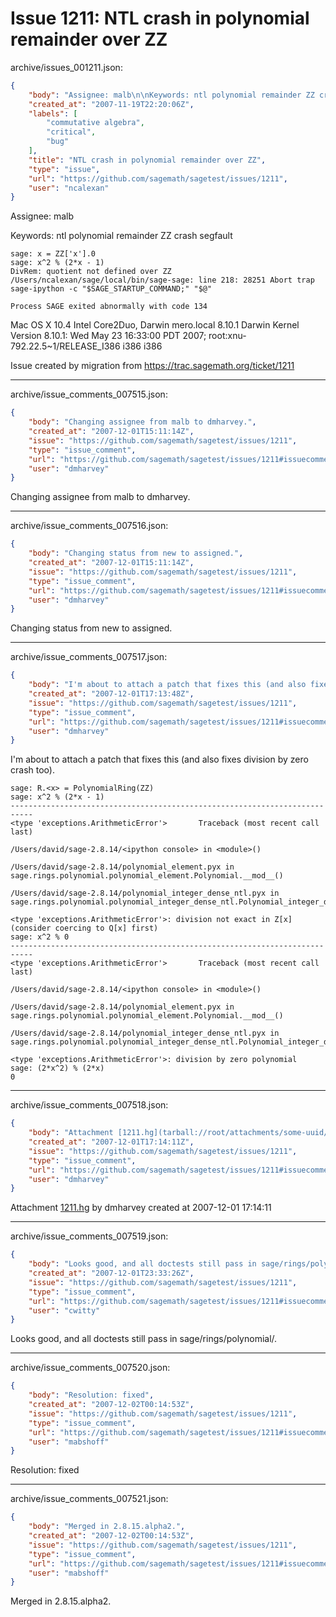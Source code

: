 # Issue 1211: NTL crash in polynomial remainder over ZZ

archive/issues_001211.json:
```json
{
    "body": "Assignee: malb\n\nKeywords: ntl polynomial remainder ZZ crash segfault\n\n\n```\nsage: x = ZZ['x'].0\nsage: x^2 % (2*x - 1)\nDivRem: quotient not defined over ZZ\n/Users/ncalexan/sage/local/bin/sage-sage: line 218: 28251 Abort trap              sage-ipython -c \"$SAGE_STARTUP_COMMAND;\" \"$@\"\n\nProcess SAGE exited abnormally with code 134\n```\n\n\nMac OS X 10.4 Intel Core2Duo, Darwin mero.local 8.10.1 Darwin Kernel Version 8.10.1: Wed May 23 16:33:00 PDT 2007; root:xnu-792.22.5~1/RELEASE_I386 i386 i386\n\nIssue created by migration from https://trac.sagemath.org/ticket/1211\n\n",
    "created_at": "2007-11-19T22:20:06Z",
    "labels": [
        "commutative algebra",
        "critical",
        "bug"
    ],
    "title": "NTL crash in polynomial remainder over ZZ",
    "type": "issue",
    "url": "https://github.com/sagemath/sagetest/issues/1211",
    "user": "ncalexan"
}
```
Assignee: malb

Keywords: ntl polynomial remainder ZZ crash segfault


```
sage: x = ZZ['x'].0
sage: x^2 % (2*x - 1)
DivRem: quotient not defined over ZZ
/Users/ncalexan/sage/local/bin/sage-sage: line 218: 28251 Abort trap              sage-ipython -c "$SAGE_STARTUP_COMMAND;" "$@"

Process SAGE exited abnormally with code 134
```


Mac OS X 10.4 Intel Core2Duo, Darwin mero.local 8.10.1 Darwin Kernel Version 8.10.1: Wed May 23 16:33:00 PDT 2007; root:xnu-792.22.5~1/RELEASE_I386 i386 i386

Issue created by migration from https://trac.sagemath.org/ticket/1211





---

archive/issue_comments_007515.json:
```json
{
    "body": "Changing assignee from malb to dmharvey.",
    "created_at": "2007-12-01T15:11:14Z",
    "issue": "https://github.com/sagemath/sagetest/issues/1211",
    "type": "issue_comment",
    "url": "https://github.com/sagemath/sagetest/issues/1211#issuecomment-7515",
    "user": "dmharvey"
}
```

Changing assignee from malb to dmharvey.



---

archive/issue_comments_007516.json:
```json
{
    "body": "Changing status from new to assigned.",
    "created_at": "2007-12-01T15:11:14Z",
    "issue": "https://github.com/sagemath/sagetest/issues/1211",
    "type": "issue_comment",
    "url": "https://github.com/sagemath/sagetest/issues/1211#issuecomment-7516",
    "user": "dmharvey"
}
```

Changing status from new to assigned.



---

archive/issue_comments_007517.json:
```json
{
    "body": "I'm about to attach a patch that fixes this (and also fixes division by zero crash too).\n\n\n```\nsage: R.<x> = PolynomialRing(ZZ)\nsage: x^2 % (2*x - 1)\n---------------------------------------------------------------------------\n<type 'exceptions.ArithmeticError'>       Traceback (most recent call last)\n\n/Users/david/sage-2.8.14/<ipython console> in <module>()\n\n/Users/david/sage-2.8.14/polynomial_element.pyx in sage.rings.polynomial.polynomial_element.Polynomial.__mod__()\n\n/Users/david/sage-2.8.14/polynomial_integer_dense_ntl.pyx in sage.rings.polynomial.polynomial_integer_dense_ntl.Polynomial_integer_dense_ntl.quo_rem()\n\n<type 'exceptions.ArithmeticError'>: division not exact in Z[x] (consider coercing to Q[x] first)\nsage: x^2 % 0\n---------------------------------------------------------------------------\n<type 'exceptions.ArithmeticError'>       Traceback (most recent call last)\n\n/Users/david/sage-2.8.14/<ipython console> in <module>()\n\n/Users/david/sage-2.8.14/polynomial_element.pyx in sage.rings.polynomial.polynomial_element.Polynomial.__mod__()\n\n/Users/david/sage-2.8.14/polynomial_integer_dense_ntl.pyx in sage.rings.polynomial.polynomial_integer_dense_ntl.Polynomial_integer_dense_ntl.quo_rem()\n\n<type 'exceptions.ArithmeticError'>: division by zero polynomial\nsage: (2*x^2) % (2*x)\n0\n```\n",
    "created_at": "2007-12-01T17:13:48Z",
    "issue": "https://github.com/sagemath/sagetest/issues/1211",
    "type": "issue_comment",
    "url": "https://github.com/sagemath/sagetest/issues/1211#issuecomment-7517",
    "user": "dmharvey"
}
```

I'm about to attach a patch that fixes this (and also fixes division by zero crash too).


```
sage: R.<x> = PolynomialRing(ZZ)
sage: x^2 % (2*x - 1)
---------------------------------------------------------------------------
<type 'exceptions.ArithmeticError'>       Traceback (most recent call last)

/Users/david/sage-2.8.14/<ipython console> in <module>()

/Users/david/sage-2.8.14/polynomial_element.pyx in sage.rings.polynomial.polynomial_element.Polynomial.__mod__()

/Users/david/sage-2.8.14/polynomial_integer_dense_ntl.pyx in sage.rings.polynomial.polynomial_integer_dense_ntl.Polynomial_integer_dense_ntl.quo_rem()

<type 'exceptions.ArithmeticError'>: division not exact in Z[x] (consider coercing to Q[x] first)
sage: x^2 % 0
---------------------------------------------------------------------------
<type 'exceptions.ArithmeticError'>       Traceback (most recent call last)

/Users/david/sage-2.8.14/<ipython console> in <module>()

/Users/david/sage-2.8.14/polynomial_element.pyx in sage.rings.polynomial.polynomial_element.Polynomial.__mod__()

/Users/david/sage-2.8.14/polynomial_integer_dense_ntl.pyx in sage.rings.polynomial.polynomial_integer_dense_ntl.Polynomial_integer_dense_ntl.quo_rem()

<type 'exceptions.ArithmeticError'>: division by zero polynomial
sage: (2*x^2) % (2*x)
0
```




---

archive/issue_comments_007518.json:
```json
{
    "body": "Attachment [1211.hg](tarball://root/attachments/some-uuid/ticket1211/1211.hg) by dmharvey created at 2007-12-01 17:14:11",
    "created_at": "2007-12-01T17:14:11Z",
    "issue": "https://github.com/sagemath/sagetest/issues/1211",
    "type": "issue_comment",
    "url": "https://github.com/sagemath/sagetest/issues/1211#issuecomment-7518",
    "user": "dmharvey"
}
```

Attachment [1211.hg](tarball://root/attachments/some-uuid/ticket1211/1211.hg) by dmharvey created at 2007-12-01 17:14:11



---

archive/issue_comments_007519.json:
```json
{
    "body": "Looks good, and all doctests still pass in sage/rings/polynomial/.",
    "created_at": "2007-12-01T23:33:26Z",
    "issue": "https://github.com/sagemath/sagetest/issues/1211",
    "type": "issue_comment",
    "url": "https://github.com/sagemath/sagetest/issues/1211#issuecomment-7519",
    "user": "cwitty"
}
```

Looks good, and all doctests still pass in sage/rings/polynomial/.



---

archive/issue_comments_007520.json:
```json
{
    "body": "Resolution: fixed",
    "created_at": "2007-12-02T00:14:53Z",
    "issue": "https://github.com/sagemath/sagetest/issues/1211",
    "type": "issue_comment",
    "url": "https://github.com/sagemath/sagetest/issues/1211#issuecomment-7520",
    "user": "mabshoff"
}
```

Resolution: fixed



---

archive/issue_comments_007521.json:
```json
{
    "body": "Merged in 2.8.15.alpha2.",
    "created_at": "2007-12-02T00:14:53Z",
    "issue": "https://github.com/sagemath/sagetest/issues/1211",
    "type": "issue_comment",
    "url": "https://github.com/sagemath/sagetest/issues/1211#issuecomment-7521",
    "user": "mabshoff"
}
```

Merged in 2.8.15.alpha2.
